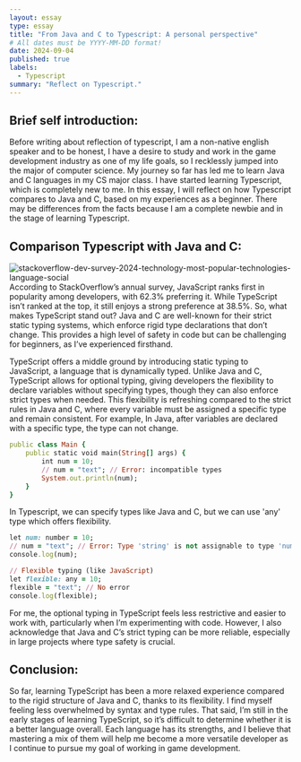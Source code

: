 ```yaml
---
layout: essay
type: essay
title: "From Java and C to Typescript: A personal perspective"
# All dates must be YYYY-MM-DD format!
date: 2024-09-04
published: true
labels:
  - Typescript
summary: "Reflect on Typescript."
---
```


## Brief self introduction: 
Before writing about reflection of typescript, I am a non-native english speaker and to be honest, I have a desire to study and work in the game development industry as one of my life goals, so I recklessly jumped into the major of computer science. My journey so far has led me to learn Java and C languages in my CS major class. I have started learning Typescript, which is completely new to me. In this essay, I will reflect on how Typescript compares to Java and C, based on my experiences as a beginner. There may be differences from the facts because I am a complete newbie and in the stage of learning Typescript. 

## Comparison Typescript with Java and C:
![stackoverflow-dev-survey-2024-technology-most-popular-technologies-language-social](https://github.com/user-attachments/assets/57bd70e3-b8d3-4023-9c82-b4db53d94218)
According to StackOverflow’s annual survey, JavaScript ranks first in popularity among developers, with 62.3% preferring it. While TypeScript isn’t ranked at the top, it still enjoys a strong preference at 38.5%. So, what makes TypeScript stand out? Java and C are well-known for their strict static typing systems, which enforce rigid type declarations that don’t change. This provides a high level of safety in code but can be challenging for beginners, as I’ve experienced firsthand.

TypeScript offers a middle ground by introducing static typing to JavaScript, a language that is dynamically typed. Unlike Java and C, TypeScript allows for optional typing, giving developers the flexibility to declare variables without specifying types, though they can also enforce strict types when needed. This flexibility is refreshing compared to the strict rules in Java and C, where every variable must be assigned a specific type and remain consistent. For example, In Java, after variables are declared with a specific type, the type can not change.
```ruby
public class Main {
    public static void main(String[] args) {
        int num = 10;
        // num = "text"; // Error: incompatible types
        System.out.println(num);
    }
}

```
In Typescript, we can specify types like Java and C, but we can use 'any' type which offers flexibility.
```ruby
let num: number = 10;
// num = "text"; // Error: Type 'string' is not assignable to type 'number'
console.log(num);

// Flexible typing (like JavaScript)
let flexible: any = 10;
flexible = "text"; // No error
console.log(flexible);

```
For me, the optional typing in TypeScript feels less restrictive and easier to work with, particularly when I’m experimenting with code. However, I also acknowledge that Java and C’s strict typing can be more reliable, especially in large projects where type safety is crucial.

## Conclusion:
So far, learning TypeScript has been a more relaxed experience compared to the rigid structure of Java and C, thanks to its flexibility. I find myself feeling less overwhelmed by syntax and type rules. That said, I’m still in the early stages of learning TypeScript, so it’s difficult to determine whether it is a better language overall. Each language has its strengths, and I believe that mastering a mix of them will help me become a more versatile developer as I continue to pursue my goal of working in game development. 
